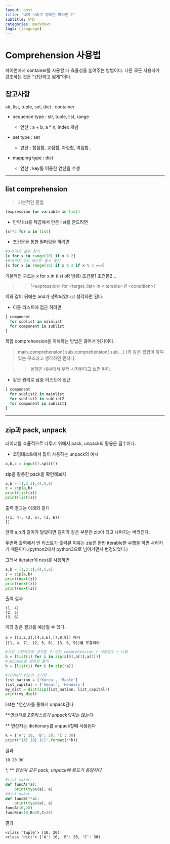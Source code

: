 ```yaml
---
layout: post
title: "내가 보려고 정리한 파이썬 2"
subtitle: 문법
categories: markdown
tags: [language]
---
```

# Comprehension 사용법
파이썬에서 container를 사용할 때 효율성을 높여주는 방법이다.
다른 모든 사용자가 강조하는 것은 "간단하고 짧게"이다.

## 참고사항

str, list, tuple, set, dict : container

- sequence type : str, tuple, list, range
    
    - 연산 : a + b, a * n, index 개념

- set type : set   
    
    - 연산 : 합집합, 교집합, 차집합, 여집합..

- mapping type : dict
    
    - 연산 : key를 이용한 연산을 수행
---
## list comprehension
> 기본적인 문법
```python
[expression for variable in list]
```
- 만약 list를 제곱해서 만든 list를 만드려면
```python
[x**2 for x in list]
```
- 조건문을 통한 필터링을 하려면
```python
#0~9까지 홀수 찾기
[x for x in range(10) if x % 2]
#0~9까지 3의 배수인 홀수 찾기
[x for x in range(10) if x % 2 if x % 3 ==0]
```
기본적인 구조는 x for x in (list oR 범위) 조건문1 조건문2...
>> [<expression\> for <target_list\> in <iterable\> if <condition\>]

이와 같이 뒤에는 and가 생략되었다고 생각하면 된다.
- 이중 리스트에 접근 하려면
```python
[ component
  for sublist in mainlist
  for component in sublist
]
```
복합 comprehension을 이해하는 방법은 끊어서 읽기이다.

>main_comprehension( sub_comprehension( sub ...) )와 같은 겹겹이 쌓여있는 구조라고 생각하면 편하다.

>>실행은 내부에서 부터 시작된다고 보면 된다.

- 같은 원리로 삼중 리스트에 접근
```python
[ component
  for sublist2 in mainlist
  for sublist1 in sublist2
  for component in sublist1
]
```
---
## zip과 pack, unpack
데이터를 효율적으로 다루기 위해서 pack, unpack의 활용은 필수이다.
- 코딩테스트에서 많이 사용하는 unpack의 예시
```python
a,b,c = input().split()
```
zip을 활용한 pack을 확인해보자
```python
a,b = (1,2,3),(4,5,6)
z = zip(a,b)
print(list(z))
print(list(z))
```
출력 결과는 아래와 같다
```
[(1, 4), (2, 5), (3, 6)]
[]
```
만약 a,b의 길이가 달랐다면 길이가 같은 부분만 zip이 되고 나머지는 버려진다.

두번째 출력에서 빈 리스트가 출력된 이유는
zip은 한번 iterable한 수행을 하면 사라지기 때문이다.(python2에서 python3으로 넘어가면서 변경되었다.)

그래서 iterater에 next를 사용하면
```python
a,b = (1,2,3),(4,5,6)
z = zip(a,b)
print(next(z))
print(next(z))
print(next(z))
```
출력 결과
```
(1, 4)
(2, 5)
(3, 6)
```
이와 같은 결과를 예상할 수 있다.
```
a = [[1,2,3],[4,5,6],[7,8,9]] 에서 
[[1, 4, 7], [2, 5, 8], [3, 6, 9]]를 도출하라
```

```python
#가장 기본적으로 생각할 수 있는 comprehension + 내장함수 + 나열
b = [list(i) for i in zip(a[0],a[1],a[2])]
#🥶unpack을 활용한 풀이
b = [list(i) for i in zip(*a)]
```
```python
#딕셔너리 zip과 초기화
list_nation = ['Korea', 'Maple']
list_capital = ['Seoul', 'Henesis']
my_dict = dict(zip(list_nation, list_capital))
print(my_dict)
```
list는 *연산자를 통해서 unpack된다.

**\**연산자로 2중리스트가 unpack되지는 않는다**

** 연산자는 dictionary를 unpack할때 사용된다
```python
k = {'A': 10, 'B': 20, 'C': 30}
print("{A} {B} {C}".format(**k))
```
결과
```
10 20 30
```

*\*, ** 연산자 모두 pack, unpack에 용도가 동일하다.*
```python
#list maker
def funcA(*a):
    print(type(a), a)
#dict maker
def funcB(**a):
    print(type(a), a)
funcA(10,20)
funcB(A=10,B=20,C=30)
```
결과
```
<class 'tuple'> (10, 20)
<class 'dict'> {'A': 10, 'B': 20, 'C': 30}
```